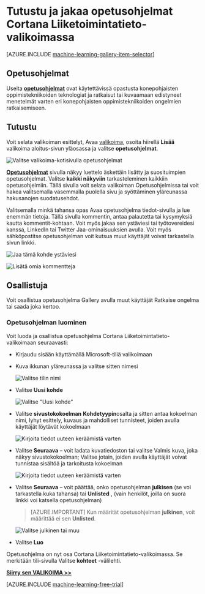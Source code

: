 <properties
    pageTitle="Cortana Liiketoimintatieto-valikoiman esittelyt | Microsoft Azure"
    description="Tutustu ja jaa opetusohjelmat Cortana Liiketoimintatieto-valikoimassa."
    services="machine-learning"
    documentationCenter=""
    authors="garyericson"
    manager="jhubbard"
    editor="cgronlun"/>

<tags
    ms.service="machine-learning"
    ms.workload="data-services"
    ms.tgt_pltfrm="na"
    ms.devlang="na"
    ms.topic="article"
    ms.date="10/13/2016"
    ms.author="roopalik;garye"/>


# <a name="discover-and-share-tutorials-in-the-cortana-intelligence-gallery"></a>Tutustu ja jakaa opetusohjelmat Cortana Liiketoimintatieto-valikoimassa

[AZURE.INCLUDE [machine-learning-gallery-item-selector](../../includes/machine-learning-gallery-item-selector.md)]

## <a name="tutorials"></a>Opetusohjelmat

Useita **[opetusohjelmat](https://gallery.cortanaintelligence.com/tutorials)** ovat käytettävissä opastusta konepohjaisten oppimistekniikoiden teknologiat ja ratkaisut tai kuvaamaan edistyneet menetelmät varten eri konepohjaisten oppimistekniikoiden ongelmien ratkaisemiseen.

## <a name="discover"></a>Tutustu

Voit selata valikoiman esittelyt, Avaa [valikoima](http://gallery.cortanaintelligence.com), osoita hiirellä **Lisää** valikoima aloitus-sivun yläosassa ja valitse **opetusohjelmat**.

![Valitse valikoima-kotisivulla opetusohjelmat](media/machine-learning-gallery-tutorials/select-tutorials-in-gallery.png)

 **[Opetusohjelmat](https://gallery.cortanaintelligence.com/tutorials)** 
 sivulla näkyy luettelo äskettäin lisätty ja suosituimpien opetusohjelmat.
Valitse **kaikki näkyviin** tarkasteleminen kaikkiin opetusohjelmiin.
Tällä sivulla voit selata valikoiman Opetusohjelmissa tai voit hakea valitsemalla vasemmalla puolella sivu ja syöttäminen yläreunassa hakusanojen suodatusehdot.

 Valitsemalla minkä tahansa opas Avaa opetusohjelma tiedot-sivulla ja lue enemmän tietoja.
Tällä sivulla kommentin, antaa palautetta tai kysymyksiä kautta kommentit-kohtaan. Voit myös jakaa sen ystäviesi tai työtovereidesi kanssa, LinkedIn tai Twitter Jaa-ominaisuuksien avulla. Voit myös sähköpostitse opetusohjelman voit kutsua muut käyttäjät voivat tarkastella sivun linkki.

![Jaa tämä kohde ystäviesi](media\machine-learning-gallery-how-to-use-contribute-publish\share-links.png)

![Lisätä omia kommentteja](media\machine-learning-gallery-how-to-use-contribute-publish\comments.png)


## <a name="contribute"></a>Osallistuja

Voit osallistua opetusohjelma Gallery avulla muut käyttäjät Ratkaise ongelma tai saada joka kertoo.

### <a name="create-a-tutorial"></a>Opetusohjelman luominen

Voit luoda ja osallistua opetusohjelma Cortana Liiketoimintatieto-valikoimaan seuraavasti:

- Kirjaudu sisään käyttämällä Microsoft-tiliä valikoimaan

- Kuva ikkunan yläreunassa ja valitse sitten nimesi

    ![Valitse tilin nimi](media\machine-learning-gallery-tutorials\click-account-name.png)

- Valitse **Uusi kohde**

    ![Valitse "Uusi kohde"](media\machine-learning-gallery-collections\click-new-item.png)

- Valitse **sivustokokoelman** **Kohdetyypin**osalta ja sitten antaa kokoelman nimi, lyhyt esittely, kuvaus ja mahdolliset tunnisteet, joiden avulla käyttäjät löytävät kokoelmaan

    ![Kirjoita tiedot uuteen keräämistä varten](media\machine-learning-gallery-tutorials\create-tutorial-page-1.png)

- Valitse **Seuraava** – voit ladata kuvatiedoston tai valitse Valmis kuva, joka näkyy sivustokokoelman; Valitse jotain, joiden avulla käyttäjät voivat tunnistaa sisältöä ja tarkoitusta kokoelman

    ![Kirjoita tiedot uuteen keräämistä varten](media\machine-learning-gallery-tutorials\create-tutorial-page-2.png)

- Valitse **Seuraava** – voit päättää, onko opetusohjelman **julkisen** (se voi tarkastella kuka tahansa) tai **Unlisted** , (vain henkilöt, joilla on suora linkki voi katsella opetusohjelman)

    > [AZURE.IMPORTANT] Kun määrität opetusohjelman **julkinen**, voit määrittää ei sen **Unlisted**.

    ![Valitse julkinen tai muu](media\machine-learning-gallery-tutorials\create-tutorial-page-3.png)

- Valitse **Luo**

Opetusohjelma on nyt osa Cortana Liiketoimintatieto-valikoimassa. Se merkitään tili-sivulla Valitse **kohteet** -välilehti.


**[Siirry sen VALIKOIMA >>](http://gallery.cortanaintelligence.com)**

[AZURE.INCLUDE [machine-learning-free-trial](../../includes/machine-learning-free-trial.md)]
